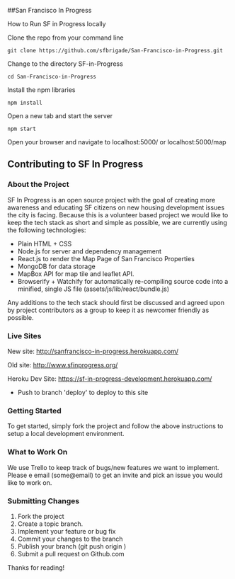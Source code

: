 ##San Francisco In Progress

How to Run SF in Progress locally

Clone the repo from your command line

`git clone https://github.com/sfbrigade/San-Francisco-in-Progress.git` 

Change to the directory SF-in-Progress

`cd San-Francisco-in-Progress`

Install the npm libraries

`npm install`

Open a new tab and start the server

`npm start`

Open your browser and navigate to localhost:5000/ or localhost:5000/map

## Contributing to SF In Progress

### About the Project
SF In Progress is an open source project with the goal of creating more awareness and educating SF citizens on new housing development issues the city is facing. Because this is a volunteer based project we would like to keep the tech stack as short and simple as possible, we are currently using the following technologies:

* Plain HTML + CSS
* Node.js for server and dependency management
* React.js to render the Map Page of San Francisco Properties
* MongoDB for data storage
* MapBox API for map tile and leaflet API.
* Browserify + Watchify for automatically re-compiling source code into a minified, single JS file (assets/js/lib/react/bundle.js)

Any additions to the tech stack should first be discussed and agreed upon by project contributors as a group to keep it as newcomer friendly as possible.

### Live Sites

New site: http://sanfrancisco-in-progress.herokuapp.com/

Old site: http://www.sfinprogress.org/

Heroku Dev Site: https://sf-in-progress-development.herokuapp.com/
- Push to branch 'deploy' to deploy to this site

### Getting Started
To get started, simply fork the project and follow the above instructions to setup a local development environment.

### What to Work On
We use Trello to keep track of bugs/new features we want to implement. Please e email (some@email) to get an invite and pick an issue you would like to work on.

### Submitting Changes
1. Fork the project
2. Create a topic branch.
3. Implement your feature or bug fix
4. Commit your changes to the branch
5. Publish your branch (git push origin <BRANCHNAME>)
6. Submit a pull request on Github.com

Thanks for reading!
